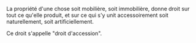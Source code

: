 La propriété d'une chose soit mobilière, soit immobilière, donne droit sur tout ce qu'elle produit, et sur ce qui s'y unit accessoirement soit naturellement, soit artificiellement.

Ce droit s'appelle "droit d'accession".
